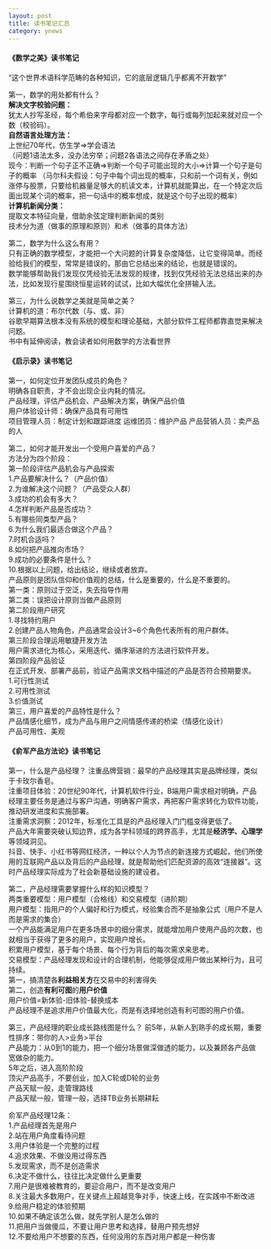 ```yaml
---
layout: post
title: 读书笔记汇总
category: ynews
---
```


#### 《数学之美》读书笔记
“这个世界术语科学范畴的各种知识，它的底层逻辑几乎都离不开数学”

第一，数学的用处都有什么？                      
**解决文字校验问题：**        
犹太人抄写圣经，每个希伯来字母都对应一个数字，每行或每列加起来就对应一个数（校验码）。         
**自然语言处理方法：**        
上世纪70年代，仿生学=>学会语法               
（问题1语法太多，没办法穷举；问题2各语法之间存在矛盾之处）                   
现今：判断一个句子正不正确=>判断一个句子可能出现的大小=>计算一个句子是句子的概率
（马尔科夫假设：句子中每个词出现的概率，只和前一个词有关，例如涨停与股票，只要给机器量足够大的机读文本，计算机就能算出，在一个特定次后面出现某个词的概率，把一句话中的概率想成，就是这个句子出现的概率）                 
**计算机新闻分类：**             
提取文本特征向量，借助余弦定理判断新闻的类别          
技术分为道（做事的原理和原则）和术（做事的具体方法）

第二，数学为什么这么有用？          
只有正确的数学模型，才能把一个大问题的计算复杂度降低，让它变得简单。而经验给我们的模型，常常是错误的，那由它总结出来的结论，也就是错误的。                  
数学能够帮助我们发现仅凭经验无法发现的规律，找到仅凭经验无法总结出来的办法，比如发现行星围绕恒星运转的试试，比如大幅优化全拼输入法。

第三，为什么说数学之美就是简单之美？       
计算机的道：布尔代数（与、或、非）      
谷歌早期算法根本没有系统的模型和理论基础，大部分软件工程师都靠直觉来解决问题。                 
书中有延伸阅读，教会读者如何用数学的方法看世界             

#### 《启示录》读书笔记
第一，如何定位开发团队成员的角色？           
明确各自职责，才不会出现企业内耗的情况。             
产品经理，评估产品机会、产品解决方案，确保产品价值        
用户体验设计师：确保产品具有可用性          
项目管理人员：制定计划和跟踪进度
运维团员：维护产品
产品营销人员：卖产品的人

第二，如何才能开发出一个受用户喜爱的产品？           
方法分为四个阶段：        
第一阶段评估产品机会与产品探索          
1.产品要解决什么？（产品价值）         
2.为谁解决这个问题？（产品受众人群）          
3.成功的机会有多大？           
4.怎样判断产品是否成功？              
5.有哪些同类型产品？          
6.为什么我们最适合做这个产品？          
7.时机合适吗？          
8.如何把产品推向市场？        
9.成功的必要条件是什么？          
10.根据以上问题，给出结论，继续或者放弃。        
产品原则是团队信仰和价值观的总结，什么是重要的，什么是不重要的。          
第一类：原则过于空泛，失去指导作用        
第二类：误把设计原则当做产品原则        
第二阶段用户研究          
1.寻找特约用户        
2.创建产品人物角色，产品通常会设计3~6个角色代表所有的用户群体。          
第三阶段合理运用敏捷开发方法        
用户需求进化为核心，采用迭代、循序渐进的方法进行软件开发。         
第四阶段产品验证        
在正式开发、部署产品前，验证产品需求文档中描述的产品是否符合预期要求。      
1.可行性测试       
2.可用性测试         
3.价值测试      
第三，用户喜爱的产品特性是什么？          
产品情感化细节，成为产品与用户之间情感传递的桥梁（情感化设计）        
产品可用性、美观           

#### 《俞军产品方法论》读书笔记              
第一，什么是产品经理？
注重品牌营销：最早的产品经理其实是品牌经理，类似于卡玫尔香皂。                          
注重项目体验：20世纪90年代，计算机软件行业，B端用户需求相对明确，产品经理主要任务是通过与客户沟通，明确客户需求，再把客户需求转化为软件功能，推动研发进度和实施部署。                 
注重需求洞察：2012年，标准化工具是的产品经理入门门槛变得更低了。      
产品大年需要突破认知边界，成为各学科领域的跨界高手，尤其是**经济学、心理学**等领域洞见。               
抖音、快手、小红书等网红经济，一种以个人为节点的新连接方式崛起，他们所使用的互联网产品以及背后的产品经理，就是帮助他们匹配资源的高效“连接器”。这时产品经理实际成为了社会新基础设施的建设者。               

第二，产品经理需要掌握什么样的知识模型？          
两类重要模型：用户模型（合格线）和交易模型（进阶期）         
用户模型：指用户的个人偏好和行为模式，经验集合而不是抽象公式（用户不是人而是需求的集合）            
一个产品能满足用户在更多场景中的细分需求，就能增加用户使用产品的次数，也就相当于获得了更多的用户，实现用户增长。            
积累用户模型，基于每个场景、每个行为背后的每次需求来思考。          
交易模型：产品经理发现和设计的合理机制，他能够促成用户做出某种行为，且可持续。            
第一，搞清楚各**利益相关方**在交易中的利害得失         
第二，创造**有利可图**的**用户价值**        
用户价值=新体验-旧体验-替换成本          
产品经理不是追求用户价值最大化，而是有选择地创造有利可图的用户价值。        

第三，产品经理的职业成长路线图是什么？
前5年，从新人到熟手的成长期，重要性排序：带你的人>业务>平台           
产品能力：从0到1的能力，把一个细分场景做深做透的能力，以及兼顾各产品做宽做杂的能力。              
5年之后，进入高阶阶段           
顶尖产品高手，不要创业，加入C轮或D轮的业务        
产品天赋一般，走管理路线        
产品天赋一般，管理一般，选择TB业务长期耕耘          

俞军产品经理12条：          
1.产品经理首先是用户      
2.站在用户角度看待问题           
3.用户体验是一个完整的过程         
4.追求效果、不做没用过得东西       
5.发现需求，而不是创造需求          
6.决定不做什么，往往比决定做什么更重要        
7.用户是很难被教育的，要迎合用户，而不是改变用户          
8.关注最大多数用户，在关键点上超越竞争对手，快速上线，在实践中不断改进        
9.给用户稳定的体验预期         
10.如果不确定该怎么做，就先学别人是怎么做的        
11.把用户当做傻瓜，不要让用户思考和选择，替用户预先想好         
12.不要给用户不想要的东西，任何没用的东西对用户都是一种伤害        
